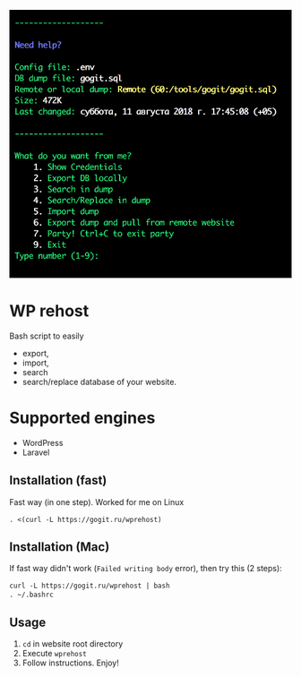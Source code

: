 ![usage](/pic/pic1.png)

# WP rehost

Bash script to easily
- export,
- import,
- search
- search/replace database of your website.

# Supported engines
- WordPress
- Laravel

## Installation (fast)
Fast way (in one step). Worked for me on Linux
```
. <(curl -L https://gogit.ru/wprehost)
```

## Installation (Mac)
If fast way didn't work (`Failed writing body` error), then try this (2 steps):
```
curl -L https://gogit.ru/wprehost | bash
. ~/.bashrc
```

## Usage

1. `cd` in website root directory
2. Execute `wprehost`
3. Follow instructions. Enjoy!
